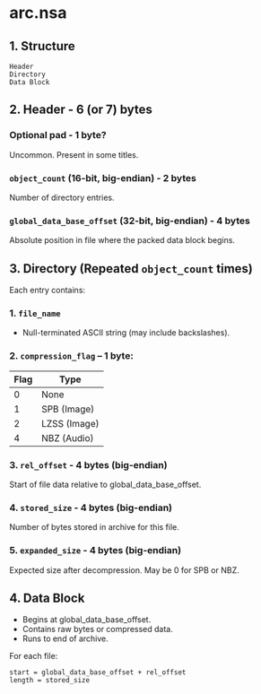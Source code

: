 # arc.nsa

## 1. Structure

```
Header
Directory
Data Block
```

## 2. Header - 6 (or 7) bytes

### Optional pad - 1 byte?

Uncommon. Present in some titles.

### `object_count` (16-bit, big-endian) - 2 bytes

Number of directory entries.

### `global_data_base_offset` (32-bit, big-endian) - 4 bytes

Absolute position in file where the packed data block begins.

## 3. Directory (Repeated `object_count` times)

Each entry contains:

### 1. `file_name`

- Null-terminated ASCII string (may include backslashes).

### 2. `compression_flag` – 1 byte:

| Flag | Type         |
| ---- | ------------ |
| 0    | None         |
| 1    | SPB (Image)  |
| 2    | LZSS (Image) |
| 4    | NBZ (Audio)  |

### 3. `rel_offset` - 4 bytes (big-endian)

Start of file data relative to global_data_base_offset.

### 4. `stored_size` - 4 bytes (big-endian)

Number of bytes stored in archive for this file.

### 5. `expanded_size` - 4 bytes (big-endian)

Expected size after decompression.
May be 0 for SPB or NBZ.

## 4. Data Block

- Begins at global_data_base_offset.
- Contains raw bytes or compressed data.
- Runs to end of archive.

For each file:

```
start = global_data_base_offset + rel_offset
length = stored_size
```
